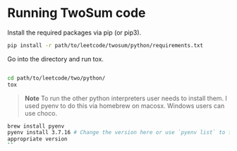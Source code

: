 # Running TwoSum code

Install the required packages via pip (or pip3).

``` zsh
pip install -r path/to/leetcode/twosum/python/requirements.txt
```

Go into the directory and run tox.

``` zsh

cd path/to/leetcode/two/python/
tox
```

> **Note**
> To run the other python interpreters user needs to install them.
I used pyenv to do this via homebrew on macosx. Windows users can use choco.

``` zsh
brew install pyenv
pyenv install 3.7.16 # Change the version here or use `pyenv list` to find the
appropriate version
``

